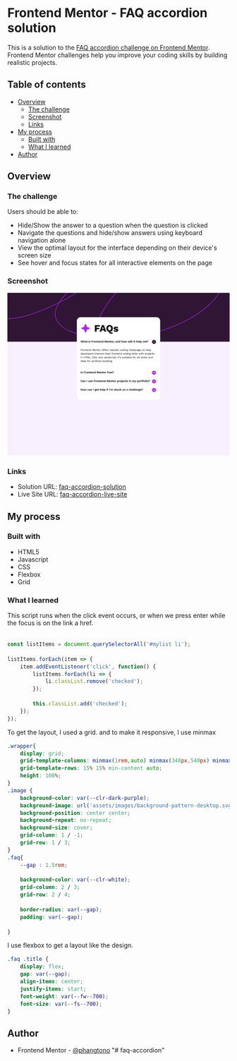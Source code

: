 # Frontend Mentor - FAQ accordion solution

This is a solution to the [FAQ accordion challenge on Frontend Mentor](https://www.frontendmentor.io/challenges/faq-accordion-wyfFdeBwBz). Frontend Mentor challenges help you improve your coding skills by building realistic projects. 

## Table of contents

- [Overview](#overview)
  - [The challenge](#the-challenge)
  - [Screenshot](#screenshot)
  - [Links](#links)
- [My process](#my-process)
  - [Built with](#built-with)
  - [What I learned](#what-i-learned)
- [Author](#author)

## Overview

### The challenge

Users should be able to:

- Hide/Show the answer to a question when the question is clicked
- Navigate the questions and hide/show answers using keyboard navigation alone
- View the optimal layout for the interface depending on their device's screen size
- See hover and focus states for all interactive elements on the page

### Screenshot

![](./screenshot.png)

### Links

- Solution URL: [faq-accordion-solution](https://your-solution-url.com)
- Live Site URL: [faq-accordion-live-site](https://your-live-site-url.com)

## My process

### Built with

- HTML5
- Javascript
- CSS
- Flexbox
- Grid

### What I learned

This script runs when the click event occurs, or when we press enter while the focus is on the link a href.

```js

const listItems = document.querySelectorAll('#mylist li');

listItems.forEach(item => {
    item.addEventListener('click', function() {
        listItems.forEach(li => {
            li.classList.remove('checked');
        });

        this.classList.add('checked');
    });
});

```
To get the layout, I used a grid. and to make it responsive, I use minmax
```css
.wrapper{
    display: grid;
    grid-template-columns: minmax(1rem,auto) minmax(340px,540px) minmax(1rem,auto);
    grid-template-rows: 15% 15% min-content auto;
    height: 100%;
}
.image {
    background-color: var(--clr-dark-purple);
    background-image: url('assets/images/background-pattern-desktop.svg');
    background-position: center center;
    background-repeat: no-repeat;
    background-size: cover;
    grid-column: 1 / -1;
    grid-row: 1 / 3;
}
.faq{
    --gap : 1.5rem;

    background-color: var(--clr-white);
    grid-column: 2 / 3;
    grid-row: 2 / 4;

    border-radius: var(--gap);
    padding: var(--gap);

}
```
I use flexbox to get a layout like the design.
```css
.faq .title {
    display: flex;
    gap: var(--gap);
    align-items: center;
    justify-items: start;
    font-weight: var(--fw--700);
    font-size: var(--fs--700);
}
```

## Author

- Frontend Mentor - [@phangtono](https://www.frontendmentor.io/profile/phangtono)
"# faq-accordion" 
